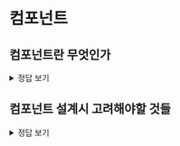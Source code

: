 # 컴포넌트

## 컴포넌트란 무엇인가

<details>
<summary>정답 보기</summary>

- 재사용이 가능한 모듈화된 코드 조각입니다.

#### 장점

- 관심사의 분리가 됩니다. 각 컴포넌트가 하나의 관심사를 가지도록 분리를 하면 코드가 간결해질 뿐더러 동료가 해당 컴포넌트의 목적을 쉽게 알 수 있고, 유지보수(리팩터링) 하기 편해집니다.
- 또한 재사용이 가능해 중복 코드를 줄이고 생산성을 높입니다.
- 확장성이 높습니다.

</details>

## 컴포넌트 설계시 고려해야할 것들

<details>
<summary>정답 보기</summary>

- 객체 > SOLID 와 비슷한 느낌인 것 같아요.

- 목적: 컴포넌트가 무엇을 하는지 명확하게 정의해야 합니다. 이를 통해 컴포넌트가 수행하는 기능과 역할을 명확하게 이해하고 설계할 수 있습니다.
- 인터페이스: 컴포넌트와 다른 컴포넌트 간의 상호작용을 정의해야 합니다. 이를 통해 컴포넌트가 다른 컴포넌트와 상호작용하는 방법을 정의하고, 인터페이스를 통해 컴포넌트 간의 결합도를 줄일 수 있습니다.
- 재사용성: 컴포넌트가 재사용 가능하도록 설계해야 합니다. 이를 위해 컴포넌트가 다른 프로젝트에서도 사용될 수 있도록 설계하고, 컴포넌트의 독립성을 유지해야 합니다.
- 응집성: 컴포넌트 내부의 코드는 한 가지 목적을 수행하도록 설계되어야 합니다. 이를 통해 코드의 가독성과 유지보수성을 높일 수 있습니다.
- 결합도: 컴포넌트 간의 결합도는 최소화해야 합니다. 이를 위해 컴포넌트 간의 인터페이스를 명확하게 정의하고, 결합도가 높은 컴포넌트는 독립적으로 설계해야 합니다.
- 테스트 가능성: 컴포넌트는 테스트 가능하도록 설계되어야 합니다. 이를 위해 컴포넌트 내부의 코드는 테스트 케이스에 맞게 설계되어야 하며, 테스트 케이스 작성이 쉬워야 합니다.

</details>
